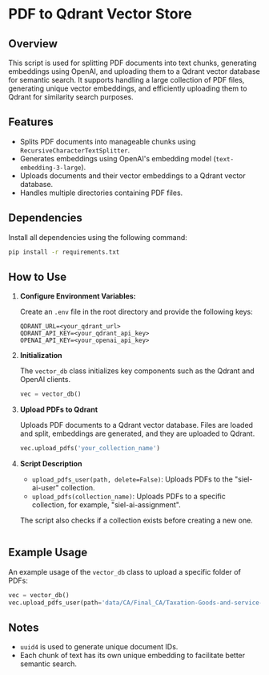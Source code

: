 # PDF to Qdrant Vector Store

## Overview

This script is used for splitting PDF documents into text chunks, generating embeddings using OpenAI, and uploading them to a Qdrant vector database for semantic search. It supports handling a large collection of PDF files, generating unique vector embeddings, and efficiently uploading them to Qdrant for similarity search purposes.

## Features

- Splits PDF documents into manageable chunks using `RecursiveCharacterTextSplitter`.
- Generates embeddings using OpenAI's embedding model (`text-embedding-3-large`).
- Uploads documents and their vector embeddings to a Qdrant vector database.
- Handles multiple directories containing PDF files.

## Dependencies

Install all dependencies using the following command:

```sh
pip install -r requirements.txt
```

## How to Use

1. **Configure Environment Variables:**

   Create an `.env` file in the root directory and provide the following keys:

   ```plaintext
   QDRANT_URL=<your_qdrant_url>
   QDRANT_API_KEY=<your_qdrant_api_key>
   OPENAI_API_KEY=<your_openai_api_key>
   ```

2. **Initialization**

   The `vector_db` class initializes key components such as the Qdrant and OpenAI clients.

   ```python
   vec = vector_db()
   ```

3. **Upload PDFs to Qdrant**

   Uploads PDF documents to a Qdrant vector database. Files are loaded and split, embeddings are generated, and they are uploaded to Qdrant.

   ```python
   vec.upload_pdfs('your_collection_name')
   ```

4. **Script Description**

   - `upload_pdfs_user(path, delete=False)`: Uploads PDFs to the "siel-ai-user" collection.
   - `upload_pdfs(collection_name)`: Uploads PDFs to a specific collection, for example, "siel-ai-assignment".

   The script also checks if a collection exists before creating a new one.

```
```

## Example Usage

An example usage of the `vector_db` class to upload a specific folder of PDFs:

```python
vec = vector_db()
vec.upload_pdfs_user(path='data/CA/Final_CA/Taxation-Goods-and-service-Tax', delete=True)
```

## Notes

- `uuid4` is used to generate unique document IDs.
- Each chunk of text has its own unique embedding to facilitate better semantic search.

##
